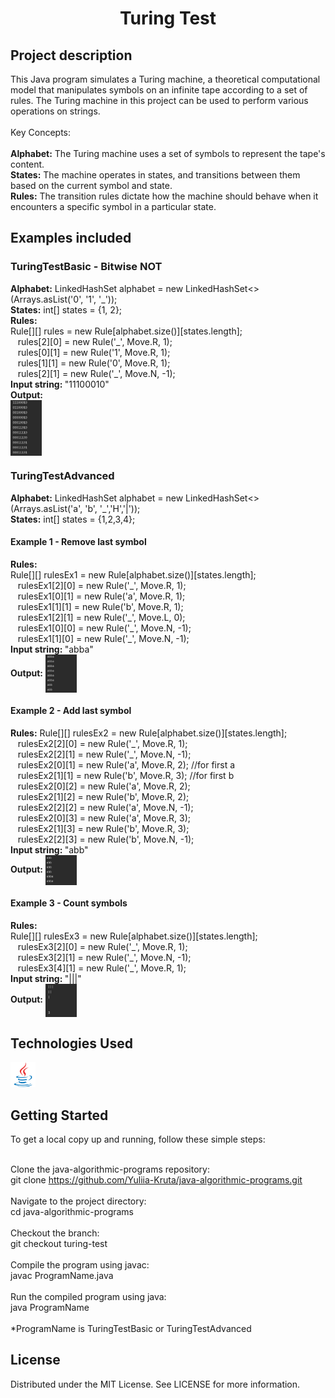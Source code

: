 <h1 align="center">Turing Test</h1>

<h2>Project description</h2>
This Java program simulates a Turing machine, a theoretical computational model that manipulates symbols on an infinite tape according to a set of rules. The Turing machine in this project can be used to perform various operations on strings.
<br/><br/>
Key Concepts:<br/><br/>
<b>Alphabet:</b> The Turing machine uses a set of symbols to represent the tape's content.<br/>
<b>States:</b> The machine operates in states, and transitions between them based on the current symbol and state.<br/>
<b>Rules:</b> The transition rules dictate how the machine should behave when it encounters a specific symbol in a particular state.

<h2>Examples included</h2>
<h3>TuringTestBasic - Bitwise NOT</h3>
<b>Alphabet:</b> LinkedHashSet<Character> alphabet = new LinkedHashSet<>(Arrays.asList('0', '1', '_'));<br/>
<b>States:</b> int[] states = {1, 2};<br/>
<b>Rules:</b><br/>
Rule[][] rules = new Rule[alphabet.size()][states.length];<br/>
&nbsp&nbsp    rules[2][0] = new Rule('_', Move.R, 1);<br/>
&nbsp&nbsp    rules[0][1] = new Rule('1', Move.R, 1);<br/>
&nbsp&nbsp    rules[1][1] = new Rule('0', Move.R, 1);<br/>
&nbsp&nbsp    rules[2][1] = new Rule('_', Move.N, -1);  <br/>
<b>Input string: </b>"11100010"<br/>
<b>Output:</b><br/>
<img align="center" src="./TuringTestBasic.png" width="10%" height="auto"/>
<h3>TuringTestAdvanced</h3>
<b>Alphabet:</b> LinkedHashSet<Character> alphabet = new LinkedHashSet<>(Arrays.asList('a', 'b', '_','Н','|'));<br/>
<b>States:</b> int[] states = {1,2,3,4};
<h4>Example 1 - Remove last symbol</h4>
<b>Rules:</b><br/>
Rule[][] rulesEx1 = new Rule[alphabet.size()][states.length];<br/>
&nbsp&nbsp    rulesEx1[2][0] = new Rule('_', Move.R, 1);<br/>
&nbsp&nbsp    rulesEx1[0][1] = new Rule('a', Move.R, 1);<br/>
&nbsp&nbsp    rulesEx1[1][1] = new Rule('b', Move.R, 1);<br/>
&nbsp&nbsp    rulesEx1[2][1] = new Rule('_', Move.L, 0);<br/>
&nbsp&nbsp    rulesEx1[0][0] = new Rule('_', Move.N, -1);<br/>
&nbsp&nbsp    rulesEx1[1][0] = new Rule('_', Move.N, -1);<br/>
<b>Input string: </b>"abba"<br/>
<b>Output:</b>
<img align="center" src="./TuringTestAdvanced1.png" width="10%" height="auto"/>
<h4>Example 2 - Add last symbol</h4>
<b>Rules:</b>
Rule[][] rulesEx2 = new Rule[alphabet.size()][states.length];<br/>
&nbsp&nbsp    rulesEx2[2][0] = new Rule('_', Move.R, 1);<br/>
&nbsp&nbsp    rulesEx2[2][1] = new Rule('_', Move.N, -1);<br/>
&nbsp&nbsp    rulesEx2[0][1] = new Rule('a', Move.R, 2); //for first a<br/>
&nbsp&nbsp    rulesEx2[1][1] = new Rule('b', Move.R, 3); //for first b<br/>
&nbsp&nbsp    rulesEx2[0][2] = new Rule('a', Move.R, 2);<br/>
&nbsp&nbsp    rulesEx2[1][2] = new Rule('b', Move.R, 2);<br/>
&nbsp&nbsp    rulesEx2[2][2] = new Rule('a', Move.N, -1);<br/>
&nbsp&nbsp    rulesEx2[0][3] = new Rule('a', Move.R, 3);<br/>
&nbsp&nbsp    rulesEx2[1][3] = new Rule('b', Move.R, 3);<br/>
&nbsp&nbsp    rulesEx2[2][3] = new Rule('b', Move.N, -1);<br/>
<b>Input string: </b>"abb"<br/>
<b>Output:</b>
<img align="center" src="./TuringTestAdvanced2.png" width="10%" height="auto"/>
<h4>Example 3 - Count symbols</h4>
<b>Rules:</b><br/>
Rule[][] rulesEx3 = new Rule[alphabet.size()][states.length];<br/>
&nbsp&nbsp    rulesEx3[2][0] = new Rule('_', Move.R, 1);<br/>
&nbsp&nbsp    rulesEx3[2][1] = new Rule('_', Move.N, -1);<br/>
&nbsp&nbsp    rulesEx3[4][1] = new Rule('_', Move.R, 1);<br/>
<b>Input string: </b>"|||"<br/>
<b>Output:</b>
<img align="center" src="./TuringTestAdvanced3.png" width="10%" height="auto"/>
<h2>Technologies Used</h2>
<a href="https://www.java.com" target="_blank" rel="noreferrer"> <img src="https://raw.githubusercontent.com/devicons/devicon/master/icons/java/java-original.svg" alt="java" width="40" height="40"/> </a>

<h2>Getting Started</h2>
To get a local copy up and running, follow these simple steps:
<br/><br/>

Clone the java-algorithmic-programs repository:<br/>
git clone https://github.com/Yuliia-Kruta/java-algorithmic-programs.git<br/><br/>
Navigate to the project directory:<br/>
cd java-algorithmic-programs<br/><br/>
Checkout the branch:<br/>
git checkout turing-test<br/><br/>
Compile the program using javac:<br/>
javac ProgramName.java<br/><br/>
Run the compiled program using java:<br/>
java ProgramName<br/><br/>
*ProgramName is TuringTestBasic or TuringTestAdvanced

<h2>License</h2>
Distributed under the MIT License. See LICENSE for more information.
